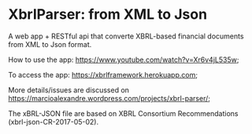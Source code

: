 # XbrlParser: from XML to Json
A web app + RESTful api that converte XBRL-based financial documents from XML to Json format.

How to use the app: https://www.youtube.com/watch?v=Xr6v4jL535w;

To access the app: https://xbrlframework.herokuapp.com;

More details/issues are discussed on https://marcioalexandre.wordpress.com/projects/xbrl-parser/;

The xBRL-JSON file are based on XBRL Consortium Recommendations (xbrl-json-CR-2017-05-02).

